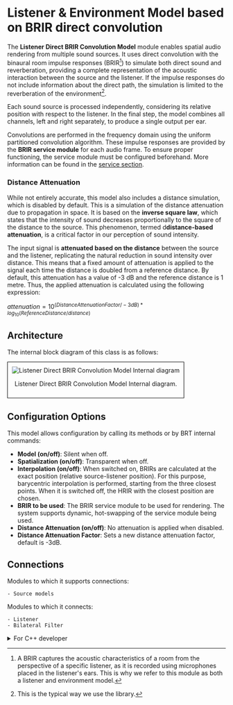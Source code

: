 # Listener & Environment Model based on BRIR direct convolution

The **Listener Direct BRIR Convolution Model** module enables spatial audio rendering from multiple sound sources. It uses direct convolution with the binaural room impulse responses (BRIR[^1]) to simulate both direct sound and reverberation, providing a complete representation of the acoustic interaction between the source and the listener. If the impulse responses do not include information about the direct path, the simulation is limited to the reverberation of the environment[^2].  

[^1]: A BRIR captures the acoustic characteristics of a room from the perspective of a specific listener, as it is recorded using microphones placed in the listener's ears. This is why we refer to this module as both a listener and environment model.
[^2]: This is the typical way we use the library.

Each sound source is processed independently, considering its relative position with respect to the listener. In the final step, the model combines all channels, left and right separately, to produce a single output per ear.

Convolutions are performed in the frequency domain using the uniform partitioned convolution algorithm. These impulse responses are provided by the **BRIR service module** for each audio frame. To ensure proper functioning, the service module must be configured beforehand. More information can be found in the [service section](../../service-modules/service-hrbrir.md).

### Distance Attenuation
While not entirely accurate, this model also includes a distance simulation, which is disabled by default. This is a simulation of the distance attenuation due to propagation in space. It is based on the **inverse square law**, which states that the intensity of sound decreases proportionally to the square of the distance to the source. This phenomenon, termed d**distance-based attenuation**, is a critical factor in our perception of sound intensity.

The input signal is **attenuated based on the distance** between the source and the listener, replicating the natural reduction in sound intensity over distance. This means that a fixed amount of attenuation is applied to the signal each time the distance is doubled from a reference distance. By default, this attenuation has a value of -3 dB and the reference distance is 1 metre. Thus, the applied attenuation is calculated using the following expression: 

$attenuation = 10^{(Distance Attenuation Factor/ -3 dB) * log_{10}(ReferenceDistance / distance)}$

## Architecture

The internal block diagram of this class is as follows:
<div style="border: 1px solid #000; padding: 10px; display: inline-block;">
    <img src="/BRT-Documentation/assets/sysmldiagrams/ListenerDirectBRIRConvolutionModel Internal Block diagram.png" alt="Listener Direct BRIR Convolution Model Internal diagram" style="display: block; margin: 0 auto;">
    <p style="text-align: center;">Listener Direct BRIR Convolution Model Internal diagram.</p>
</div>

<!--The operation of the convolucionator as well as its block diagram can be seen in this link (:warning:URL).-->

## Configuration Options

This model allows configuration by calling its methods or by BRT internal commands:

- **Model (on/off)**: Silent when off.
- **Spatialization (on/off)**: Transparent when off.
- **Interpolation (on/off)**: When switched on, BRIRs are calculated at the exact position (relative source-listener position). For this purpose, barycentric interpolation is performed, starting from the three closest points. When it is switched off, the HRIR with the closest position are chosen.
- **BRIR to be used**: The BRIR service module to be used for rendering. The system supports dynamic, hot-swapping of the service module being used.
- **Distance Attenuation (on/off)**: No attenuation is applied when disabled.
- **Distance Attenuation Factor**: Sets a new distance attenuation factor, default is -3dB.

## Connections
Modules to which it supports connections: 

    - Source models    

Modules to which it connects:

    - Listener
    - Bilateral Filter


<details>
<summary>For C++ developer</summary>

<ul>
<li><strong>File</strong>: /include/ListenerModels/ListenerAmbisonicVirtualLoudspeakersModel.hpp</li>
<li><strong>Class name</strong>: CListenerAmbisonicVirtualLoudspeakersModel</li>
<li><strong>Inheritance</strong>: CListenerModelBase</li>
<li><strong>Namespace</strong>: BRTListenerModel</li>
<li><strong>Classes that instance</strong>:
    <ul>
        <li>BRTProcessing::CHRTFConvolverProcessor</li>        
    </ul>
</li>
</ul> 

<h2>Class inheritance diagram</h2>
<div style="border: 1px solid #000; padding: 10px; display: inline-block;">
    <img src="/BRT-Documentation/assets/sysmldiagrams/none.png" alt="Listener Direct BRIR Convolution Model Internal diagram" style="display: block; margin: 0 auto;">
    <p style="text-align: center;">Listener Direct BRIR Convolution Model Internal diagram.</p>
</div>
<br>

<h2>How to instantiate</h2>

```cpp
// Assuming that the ID of this listener model is contained in _listenerModelID.
brtManager.BeginSetup();
std::shared_ptr<BRTListenerModel::CListenerAmbisonicVirtualLoudspeakersModel>listenerModel = brtManager.CreateListenerModel<BRTListenerModel::CListenerAmbisonicVirtualLoudspeakersModel>(_listenerModelID);
brtManager.EndSetup();
if (listenerModel == nullptr) {
    // ERROR
}
```
<h2>How to connect</h2>
Connect it to a listener.

```cpp
// Assuming that the ID of this listener is contained in _listenerID and 
// that the ID of this listener model is contained in _listenerModelID.
std::shared_ptr<BRTBase::CListener> listener = brtManager.GetListener(_listenerID);
if (listener != nullptr) {
    brtManager.BeginSetup();
    bool control = listener->ConnectListenerModel(_listenerModelID);
    brtManager.EndSetup();
}
```

Connect a source model to it.

```cpp
// Assuming that the soundSource could be a ID(string) or a std::shared_ptr<BRTSourceModel::CSourceModelBase>;
std::shared_ptr<BRTListenerModel::CListenerModelBase> listenerModel = brtManager->GetListenerModel<BRTListenerModel::CListenerModelBase>(_listenerModelID);
if (listenerModel != nullptr) {			
	bool control = listenerModel->ConnectSoundSource(soundSource);
}

```


<h2>Public methods</h2>

```cpp
void EnableModel() override 
void DisableModel() override

void EnableSpatialization() override 
void DisableSpatialization() override
bool IsSpatializationEnabled() override

void EnableInterpolation() override 
void DisableInterpolation() override 
bool IsInterpolationEnabled() override

void EnableDistanceAttenuation() override
void DisableDistanceAttenuation() override
bool IsDistanceAttenuationEnabled() override

bool SetDistanceAttenuationFactor(float _distanceAttenuationFactorDB) override
float GetDistanceAttenuationFactor() override

void ResetProcessorBuffers()

bool SetHRBRIR(std::shared_ptr<BRTServices::CHRBRIR> _listenerBRIR) override
std::shared_ptr<BRTServices::CHRBRIR> GetHRBRIR() const override
void RemoveHRBRIR() override

bool ConnectSoundSource(const std::string & _sourceID) override
bool ConnectSoundSource(std::shared_ptr<BRTSourceModel::CSourceModelBase> _source) override
bool DisconnectSoundSource(const std::string & _sourceID) override 
bool DisconnectSoundSource(std::shared_ptr<BRTSourceModel::CSourceModelBase> _source) override

void UpdateCommand() override
```


</details>






